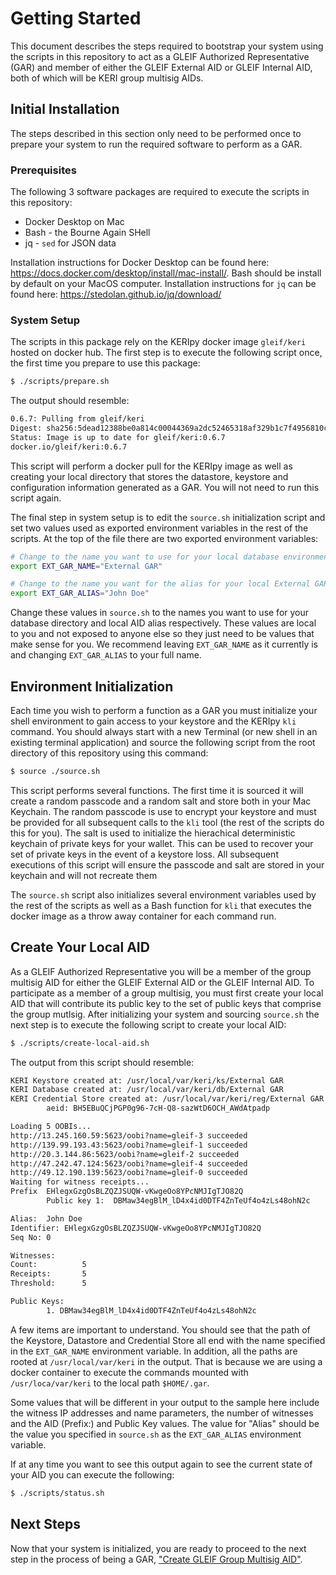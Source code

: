 
# Getting Started
This document describes the steps required to bootstrap your system using the scripts in this repository to act as 
a GLEIF Authorized Representative (GAR) and member of either the GLEIF External AID or GLEIF Internal AID, both of which
will be KERI group multisig AIDs.


## Initial Installation
The steps described in this section only need to be performed once to prepare your system to run the required software to
perform as a GAR.

### Prerequisites
The following 3 software packages are required to execute the scripts in this repository:

- Docker Desktop on Mac
- Bash - the Bourne Again SHell
- jq - `sed` for JSON data

Installation instructions for Docker Desktop can be found here: https://docs.docker.com/desktop/install/mac-install/.  Bash should be
install by default on your MacOS computer.  Installation instructions for `jq` can be found here: https://stedolan.github.io/jq/download/

### System Setup
The scripts in this package rely on the KERIpy docker image `gleif/keri` hosted on docker hub.  The first step is to execute the
following script once, the first time you prepare to use this package:

```bash
$ ./scripts/prepare.sh
```

The output should resemble:

```bash
0.6.7: Pulling from gleif/keri
Digest: sha256:5dead12388be0a814c00044369a2dc52465318af329b1c7f4956810c83ae4e6c
Status: Image is up to date for gleif/keri:0.6.7
docker.io/gleif/keri:0.6.7

```

This script will perform a docker pull for the KERIpy image as well as creating your local directory that stores the
datastore, keystore and configuration information generated as a GAR.  You will not need to run this script again.

The final step in system setup is to edit the `source.sh` initialization script and set two values used as exported environment
variables in the rest of the scripts.  At the top of the file there are two exported environment variables:

```bash
# Change to the name you want to use for your local database environment.
export EXT_GAR_NAME="External GAR"

# Change to the name you want for the alias for your local External GAR AID
export EXT_GAR_ALIAS="John Doe"
```

Change these values in `source.sh` to the names you want to use for your database directory and local AID alias respectively.
These values are local to you and not exposed to anyone else so they just need to be values that make sense for you.  We recommend
leaving `EXT_GAR_NAME` as it currently is and changing `EXT_GAR_ALIAS` to your full name.


## Environment Initialization
Each time you wish to perform a function as a GAR you must initialize your shell environment to gain access to your 
keystore and the KERIpy `kli` command.  You should always start with a new Terminal (or new shell in an existing terminal application)
and source the following script from the root directory of this repository using this command:

```bash
$ source ./source.sh
```

This script performs several functions.  The first time it is sourced it will create a random passcode and a random
salt and store both in your Mac Keychain.  The random passcode is use to encrypt your keystore and must be provided for all
subsequent calls to the `kli` tool (the rest of the scripts do this for you).  The salt is used to initialize the hierachical
deterministic keychain of private keys for your wallet.  This can be used to recover your set of private keys in the event
of a keystore loss.  All subsequent executions of this script will ensure the passcode and salt are stored in your keychain
and will not recreate them

The `source.sh` script also initializes several environment variables used by the rest of the scripts as well as a Bash
function for `kli` that executes the docker image as a throw away container for each command run.

## Create Your Local AID
As a GLEIF Authorized Representative you will be a member of the group multisig AID for either the GLEIF External AID or
the GLEIF Internal AID.  To participate as a member of a group multisig, you must first create your local AID that will contribute 
its public key to the set of public keys that comprise the group mutlsig.  After initializing your system and sourcing `source.sh` the
next step is to execute the following script to create your local AID:

```bash
$ ./scripts/create-local-aid.sh
```

The output from this script should resemble:

```bash
KERI Keystore created at: /usr/local/var/keri/ks/External GAR
KERI Database created at: /usr/local/var/keri/db/External GAR
KERI Credential Store created at: /usr/local/var/keri/reg/External GAR
        aeid: BH5EBuQCjPGP0g96-7cH-Q8-sazWtD6OCH_AWdAtpadp

Loading 5 OOBIs...
http://13.245.160.59:5623/oobi?name=gleif-3 succeeded
http://139.99.193.43:5623/oobi?name=gleif-1 succeeded
http://20.3.144.86:5623/oobi?name=gleif-2 succeeded
http://47.242.47.124:5623/oobi?name=gleif-4 succeeded
http://49.12.190.139:5623/oobi?name=gleif-0 succeeded
Waiting for witness receipts...
Prefix  EHlegxGzgOsBLZQZJSUQW-vKwgeOo8YPcNMJIgTJO82Q
        Public key 1:  DBMaw34egBlM_lD4x4id0DTF4ZnTeUf4o4zLs48ohN2c

Alias:  John Doe
Identifier: EHlegxGzgOsBLZQZJSUQW-vKwgeOo8YPcNMJIgTJO82Q
Seq No: 0

Witnesses:
Count:          5
Receipts:       5
Threshold:      5

Public Keys:
        1. DBMaw34egBlM_lD4x4id0DTF4ZnTeUf4o4zLs48ohN2c
```

A few items are important to understand.  You should see that the path of the Keystore, Datastore and Credential Store
all end with the name specified in the `EXT_GAR_NAME` environment variable.  In addition, all the paths are rooted at `/usr/local/var/keri`
in the output.  That is because we are using a docker container to execute the commands mounted with `/usr/loca/var/keri` to
the local path `$HOME/.gar`.  

Some values that will be different in your output to the sample here include the witness IP addresses and name parameters,
the number of witnesses and the AID (Prefix:) and Public Key values.  The value for "Alias" should be the value you specified
in `source.sh` as the `EXT_GAR_ALIAS` environment variable.

If at any time you want to see this output again to see the current state of your AID you can execute the following:

```bash
$ ./scripts/status.sh
```

## Next Steps
Now that your system is initialized, you are ready to proceed to the next step in the process of being a GAR, ["Create GLEIF
Group Multisig AID"](creating-group-aid.md).




